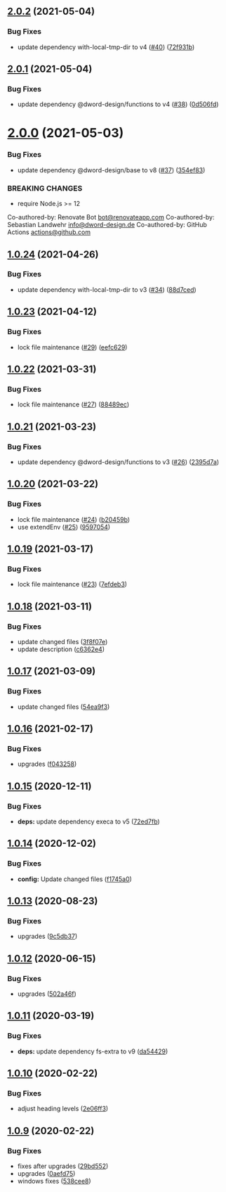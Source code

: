 ## [2.0.2](https://github.com/dword-design/is-gitpod/compare/v2.0.1...v2.0.2) (2021-05-04)


### Bug Fixes

* update dependency with-local-tmp-dir to v4 ([#40](https://github.com/dword-design/is-gitpod/issues/40)) ([72f931b](https://github.com/dword-design/is-gitpod/commit/72f931b18784a9f398ce1762569ecdf1b02f27c9))

## [2.0.1](https://github.com/dword-design/is-gitpod/compare/v2.0.0...v2.0.1) (2021-05-04)


### Bug Fixes

* update dependency @dword-design/functions to v4 ([#38](https://github.com/dword-design/is-gitpod/issues/38)) ([0d506fd](https://github.com/dword-design/is-gitpod/commit/0d506fd0340971a1657bceb95df814e78c139581))

# [2.0.0](https://github.com/dword-design/is-gitpod/compare/v1.0.24...v2.0.0) (2021-05-03)


### Bug Fixes

* update dependency @dword-design/base to v8 ([#37](https://github.com/dword-design/is-gitpod/issues/37)) ([354ef83](https://github.com/dword-design/is-gitpod/commit/354ef837b9463d94acdfba494280cf9a0cb140fc))


### BREAKING CHANGES

* require Node.js >= 12

Co-authored-by: Renovate Bot <bot@renovateapp.com>
Co-authored-by: Sebastian Landwehr <info@dword-design.de>
Co-authored-by: GitHub Actions <actions@github.com>

## [1.0.24](https://github.com/dword-design/is-gitpod/compare/v1.0.23...v1.0.24) (2021-04-26)


### Bug Fixes

* update dependency with-local-tmp-dir to v3 ([#34](https://github.com/dword-design/is-gitpod/issues/34)) ([88d7ced](https://github.com/dword-design/is-gitpod/commit/88d7cedddc7f56015ca624c69d86c7154bdde7c3))

## [1.0.23](https://github.com/dword-design/is-gitpod/compare/v1.0.22...v1.0.23) (2021-04-12)


### Bug Fixes

* lock file maintenance ([#29](https://github.com/dword-design/is-gitpod/issues/29)) ([eefc629](https://github.com/dword-design/is-gitpod/commit/eefc6291dafc09da3c9b09518e5685c3db2eeae6))

## [1.0.22](https://github.com/dword-design/is-gitpod/compare/v1.0.21...v1.0.22) (2021-03-31)


### Bug Fixes

* lock file maintenance ([#27](https://github.com/dword-design/is-gitpod/issues/27)) ([88489ec](https://github.com/dword-design/is-gitpod/commit/88489ecbf9ceef85b898f895fa09d28a881e47ba))

## [1.0.21](https://github.com/dword-design/is-gitpod/compare/v1.0.20...v1.0.21) (2021-03-23)


### Bug Fixes

* update dependency @dword-design/functions to v3 ([#26](https://github.com/dword-design/is-gitpod/issues/26)) ([2395d7a](https://github.com/dword-design/is-gitpod/commit/2395d7a4dea6f282de00e9a1c8a8206ea60f1c87))

## [1.0.20](https://github.com/dword-design/is-gitpod/compare/v1.0.19...v1.0.20) (2021-03-22)


### Bug Fixes

* lock file maintenance ([#24](https://github.com/dword-design/is-gitpod/issues/24)) ([b20459b](https://github.com/dword-design/is-gitpod/commit/b20459bdfffa65d266705ed72a2a354d1cf036b8))
* use extendEnv ([#25](https://github.com/dword-design/is-gitpod/issues/25)) ([9597054](https://github.com/dword-design/is-gitpod/commit/9597054c17b8a20ac659202a36f508c33c577ddc))

## [1.0.19](https://github.com/dword-design/is-gitpod/compare/v1.0.18...v1.0.19) (2021-03-17)


### Bug Fixes

* lock file maintenance ([#23](https://github.com/dword-design/is-gitpod/issues/23)) ([7efdeb3](https://github.com/dword-design/is-gitpod/commit/7efdeb391a84245d8983b73ca80893791198eaf8))

## [1.0.18](https://github.com/dword-design/is-gitpod/compare/v1.0.17...v1.0.18) (2021-03-11)


### Bug Fixes

* update changed files ([3f8f07e](https://github.com/dword-design/is-gitpod/commit/3f8f07e07f64b82004761c8685f8fa7ea04a7039))
* update description ([c6362e4](https://github.com/dword-design/is-gitpod/commit/c6362e4f5cf96ff3cf8b3003eb3ee8f8a02a17b0))

## [1.0.17](https://github.com/dword-design/is-gitpod/compare/v1.0.16...v1.0.17) (2021-03-09)


### Bug Fixes

* update changed files ([54ea9f3](https://github.com/dword-design/is-gitpod/commit/54ea9f34476c0a56aa501940dd0e0175d8f41728))

## [1.0.16](https://github.com/dword-design/is-gitpod/compare/v1.0.15...v1.0.16) (2021-02-17)


### Bug Fixes

* upgrades ([f043258](https://github.com/dword-design/is-gitpod/commit/f0432587455fee39ead23bc997e9357ad060d3c3))

## [1.0.15](https://github.com/dword-design/is-gitpod/compare/v1.0.14...v1.0.15) (2020-12-11)


### Bug Fixes

* **deps:** update dependency execa to v5 ([72ed7fb](https://github.com/dword-design/is-gitpod/commit/72ed7fbc3252653502ff3ad39194388d1bc75716))

## [1.0.14](https://github.com/dword-design/is-gitpod/compare/v1.0.13...v1.0.14) (2020-12-02)


### Bug Fixes

* **config:** Update changed files ([f1745a0](https://github.com/dword-design/is-gitpod/commit/f1745a0d7a0cb331f8a33bf5a9651f5f2be18f60))

## [1.0.13](https://github.com/dword-design/is-gitpod/compare/v1.0.12...v1.0.13) (2020-08-23)


### Bug Fixes

* upgrades ([9c5db37](https://github.com/dword-design/is-gitpod/commit/9c5db3792dcee72e1dc60419220f2d6596000fed))

## [1.0.12](https://github.com/dword-design/is-gitpod/compare/v1.0.11...v1.0.12) (2020-06-15)


### Bug Fixes

* upgrades ([502a46f](https://github.com/dword-design/is-gitpod/commit/502a46fb5ea8e04e1884ece978ecbdc38f9b734e))

## [1.0.11](https://github.com/dword-design/is-gitpod/compare/v1.0.10...v1.0.11) (2020-03-19)


### Bug Fixes

* **deps:** update dependency fs-extra to v9 ([da54429](https://github.com/dword-design/is-gitpod/commit/da54429511a51454d796f278a1137281eb9ac950))

## [1.0.10](https://github.com/dword-design/is-gitpod/compare/v1.0.9...v1.0.10) (2020-02-22)


### Bug Fixes

* adjust heading levels ([2e06ff3](https://github.com/dword-design/is-gitpod/commit/2e06ff30471717ad7736e080ce573e7e0e51a822))

## [1.0.9](https://github.com/dword-design/is-gitpod/compare/v1.0.8...v1.0.9) (2020-02-22)


### Bug Fixes

* fixes after upgrades ([29bd552](https://github.com/dword-design/is-gitpod/commit/29bd5527c97fc9203fd74eab3343c72fe106a77e))
* upgrades ([0aefd75](https://github.com/dword-design/is-gitpod/commit/0aefd75601ecd2f3a7f5a4f8dc5c3daa6b27b718))
* windows fixes ([538cee8](https://github.com/dword-design/is-gitpod/commit/538cee8c25fb5237f69151adc33daa70c29ea84f))
